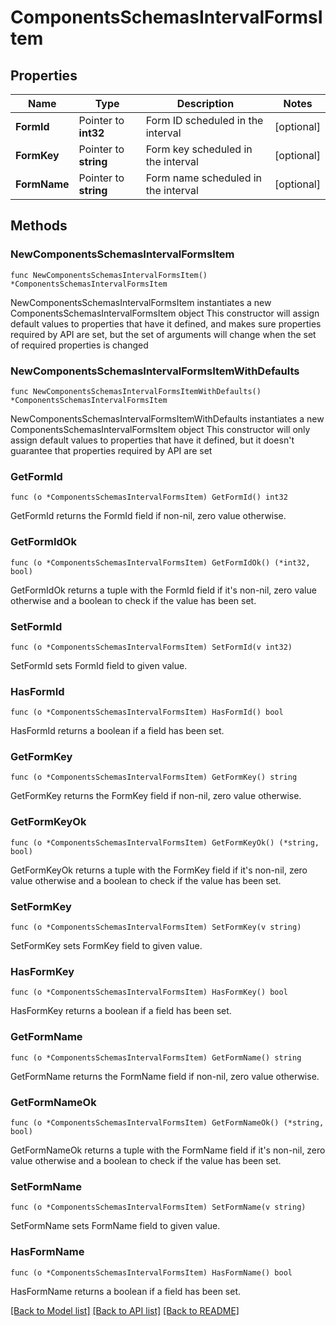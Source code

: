 # ComponentsSchemasIntervalFormsItem

## Properties

Name | Type | Description | Notes
------------ | ------------- | ------------- | -------------
**FormId** | Pointer to **int32** | Form ID scheduled in the interval | [optional] 
**FormKey** | Pointer to **string** | Form key scheduled in the interval | [optional] 
**FormName** | Pointer to **string** | Form name scheduled in the interval | [optional] 

## Methods

### NewComponentsSchemasIntervalFormsItem

`func NewComponentsSchemasIntervalFormsItem() *ComponentsSchemasIntervalFormsItem`

NewComponentsSchemasIntervalFormsItem instantiates a new ComponentsSchemasIntervalFormsItem object
This constructor will assign default values to properties that have it defined,
and makes sure properties required by API are set, but the set of arguments
will change when the set of required properties is changed

### NewComponentsSchemasIntervalFormsItemWithDefaults

`func NewComponentsSchemasIntervalFormsItemWithDefaults() *ComponentsSchemasIntervalFormsItem`

NewComponentsSchemasIntervalFormsItemWithDefaults instantiates a new ComponentsSchemasIntervalFormsItem object
This constructor will only assign default values to properties that have it defined,
but it doesn't guarantee that properties required by API are set

### GetFormId

`func (o *ComponentsSchemasIntervalFormsItem) GetFormId() int32`

GetFormId returns the FormId field if non-nil, zero value otherwise.

### GetFormIdOk

`func (o *ComponentsSchemasIntervalFormsItem) GetFormIdOk() (*int32, bool)`

GetFormIdOk returns a tuple with the FormId field if it's non-nil, zero value otherwise
and a boolean to check if the value has been set.

### SetFormId

`func (o *ComponentsSchemasIntervalFormsItem) SetFormId(v int32)`

SetFormId sets FormId field to given value.

### HasFormId

`func (o *ComponentsSchemasIntervalFormsItem) HasFormId() bool`

HasFormId returns a boolean if a field has been set.

### GetFormKey

`func (o *ComponentsSchemasIntervalFormsItem) GetFormKey() string`

GetFormKey returns the FormKey field if non-nil, zero value otherwise.

### GetFormKeyOk

`func (o *ComponentsSchemasIntervalFormsItem) GetFormKeyOk() (*string, bool)`

GetFormKeyOk returns a tuple with the FormKey field if it's non-nil, zero value otherwise
and a boolean to check if the value has been set.

### SetFormKey

`func (o *ComponentsSchemasIntervalFormsItem) SetFormKey(v string)`

SetFormKey sets FormKey field to given value.

### HasFormKey

`func (o *ComponentsSchemasIntervalFormsItem) HasFormKey() bool`

HasFormKey returns a boolean if a field has been set.

### GetFormName

`func (o *ComponentsSchemasIntervalFormsItem) GetFormName() string`

GetFormName returns the FormName field if non-nil, zero value otherwise.

### GetFormNameOk

`func (o *ComponentsSchemasIntervalFormsItem) GetFormNameOk() (*string, bool)`

GetFormNameOk returns a tuple with the FormName field if it's non-nil, zero value otherwise
and a boolean to check if the value has been set.

### SetFormName

`func (o *ComponentsSchemasIntervalFormsItem) SetFormName(v string)`

SetFormName sets FormName field to given value.

### HasFormName

`func (o *ComponentsSchemasIntervalFormsItem) HasFormName() bool`

HasFormName returns a boolean if a field has been set.


[[Back to Model list]](../README.md#documentation-for-models) [[Back to API list]](../README.md#documentation-for-api-endpoints) [[Back to README]](../README.md)


